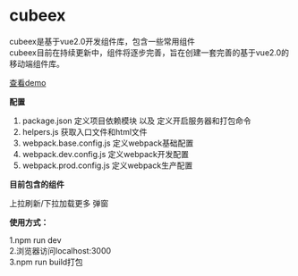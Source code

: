 # cubeex #

cubeex是基于vue2.0开发组件库，包含一些常用组件<br>
cubeex目前在持续更新中，组件将逐步完善，旨在创建一套完善的基于vue2.0的移动端组件库。

[查看demo](http://www.best-html5.net/cubee/cubeex)

**配置**<br>
>
1. package.json  定义项目依赖模块 以及 定义开启服务器和打包命令
2. helpers.js  获取入口文件和html文件
3. webpack.base.config.js  定义webpack基础配置
4. webpack.dev.config.js   定义webpack开发配置
5. webpack.prod.config.js  定义webpack生产配置

**目前包含的组件**<br>
>
上拉刷新/下拉加载更多
弹窗


**使用方式：**<br>
>
1.npm run dev<br>
2.浏览器访问localhost:3000<br>
3.npm run build打包
